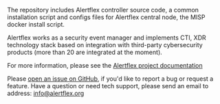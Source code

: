 The repository includes Alertflex controller source code, a common installation script and configs files for Alertflex central node, the MISP docker install script.

Alertflex works as a security event manager and implements CTI, XDR technology stack based on integration with third-party cybersecurity products (more than 20 are integrated at the moment).

For more information, please see the [Alertflex project documentation](https://alertflex.org/doc/index.html)
	
Please [open an issue on GitHub](https://github.com/alertflex/altprobe/issues), if you'd like to report a bug or request a feature. 
Have a question or need tech support, please send an email to address: info@alertflex.org

